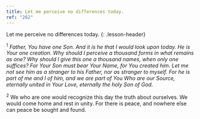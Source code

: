 ```yaml
---
title: Let me perceive no differences today.
ref: "262"
---
```


Let me perceive no differences today.
{: .lesson-header}

<sup>1</sup> *Father, You have one Son. And it is he that I would look
upon today. He is Your one creation. Why should I perceive a thousand
forms in what remains as one? Why should I give this one a thousand
names, when only one suffices? For Your Son must bear Your Name, for You
created him. Let me not see him as a stranger to his Father, nor as
stranger to myself. For he is part of me and I of him, and we are part
of You Who are our Source, eternally united in Your Love, eternally the
holy Son of God.*

<sup>2</sup> We who are one would recognize this day the truth about
ourselves. We would come home and rest in unity. For there is peace, and
nowhere else can peace be sought and found.

